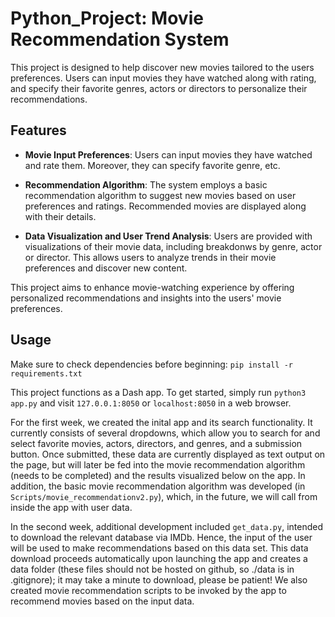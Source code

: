 # Python_Project: Movie Recommendation System

This project is designed to help discover new movies tailored to the users preferences. Users can input movies they have watched along with rating, and specify their favorite genres, actors or directors to personalize their recommendations. 

## Features 
- **Movie Input Preferences**: Users can input movies they have watched and rate them. Moreover, they can specify favorite genre, etc.

- **Recommendation Algorithm**: The system employs a basic recommendation algorithm to suggest new movies based on user preferences and ratings. Recommended movies are displayed along with their details.

- **Data Visualization and User Trend Analysis**: Users are provided with visualizations of their movie data, including breakdonws by genre, actor or director. This allows users to analyze trends in their movie preferences and discover new content.

This project aims to enhance movie-watching experience by offering personalized recommendations and insights into the users' movie preferences. 

## Usage

Make sure to check dependencies before beginning: `pip install -r requirements.txt`  

This project functions as a Dash app. To get started, simply run `python3 app.py` and visit `127.0.0.1:8050` or `localhost:8050` in a web browser.  

For the first week, we created the inital app and its search functionality. It currently consists of several dropdowns, which allow you to search for and select favorite movies, actors, directors, and genres, and a submission button. Once submitted, these data are currently displayed as text output on the page, but will later be fed into the movie recommendation algorithm (needs to be completed) and the results visualized below on the app. In addition, the basic movie recommendation algorithm was developed (in `Scripts/movie_recommendationv2.py`), which, in the future, we will call from inside the app with user data.  

In the second week, additional development included `get_data.py`, intended to download the relevant database via IMDb. Hence, the input of the user will be used to make recommendations based on this data set. This data download proceeds automatically upon launching the app and creates a data folder (these files should not be hosted on github, so ./data is in .gitignore); it may take a minute to download, please be patient! We also created movie recommendation scripts to be invoked by the app to recommend movies based on the input data. 
